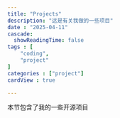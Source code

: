 ```yaml
---
title: "Projects"
description: "这是有关我做的一些项目"
date : "2025-04-11"
cascade:
  showReadingTime: false
tags : [
    "coding",
    "project"
]
categories : ["project"]
cardView : true

---
```

本节包含了我的一些开源项目